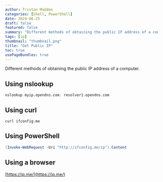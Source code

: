 ```yaml
---
author: Tristan Madden
categories: [Shell, PowerShell]
date: 2024-06-25
draft: false
featured: false
summary: "Different methods of obtaining the public IP address of a computer."
tags: [ip]
thumbnail: "thumbnail.png"
title: "Get Public IP"
toc: true
usePageBundles: true
---
```


Different methods of obtaining the public IP address of a computer.

## Using nslookup
```Shell
nslookup myip.opendns.com. resolver1.opendns.com
```

## Using curl
```Shell
curl ifconfig.me
```

## Using PowerShell
```PowerShell
(Invoke-WebRequest -Uri "http://ifconfig.me/ip").Content
```

## Using a browser
[https://ip.me/](https://ip.me/)